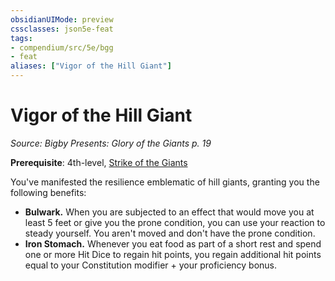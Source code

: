 ```yaml
---
obsidianUIMode: preview
cssclasses: json5e-feat
tags:
- compendium/src/5e/bgg
- feat
aliases: ["Vigor of the Hill Giant"]
---
```

# Vigor of the Hill Giant
*Source: Bigby Presents: Glory of the Giants p. 19*  

**Prerequisite**: 4th-level, [Strike of the Giants](/compendium/feats/strike-of-the-giants-bgg.md)

You've manifested the resilience emblematic of hill giants, granting you the following benefits:

- **Bulwark.** When you are subjected to an effect that would move you at least 5 feet or give you the prone condition, you can use your reaction to steady yourself. You aren't moved and don't have the prone condition.  
- **Iron Stomach.** Whenever you eat food as part of a short rest and spend one or more Hit Dice to regain hit points, you regain additional hit points equal to your Constitution modifier + your proficiency bonus.